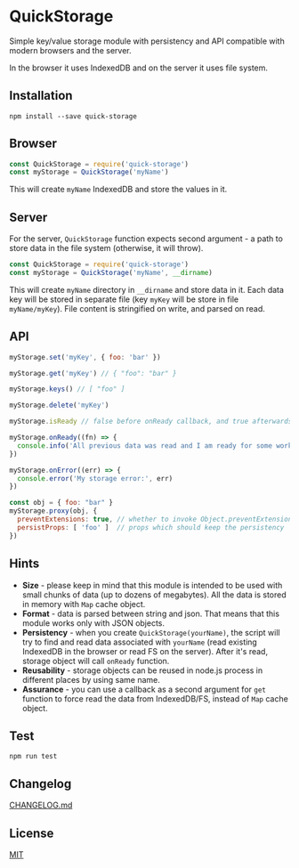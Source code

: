 # QuickStorage

Simple key/value storage module with persistency and API compatible with modern browsers and the server.

In the browser it uses IndexedDB and on the server it uses file system.

## Installation

```
npm install --save quick-storage
```

## Browser

```js
const QuickStorage = require('quick-storage')
const myStorage = QuickStorage('myName')
```

This will create `myName` IndexedDB and store the values in it.

## Server

For the server, `QuickStorage` function expects second argument - a path to store data in the file system (otherwise, it will throw).

```js
const QuickStorage = require('quick-storage')
const myStorage = QuickStorage('myName', __dirname)
```

This will create `myName` directory in `__dirname` and store data in it. Each data key will be stored in separate file (key `myKey` will be store in file `myName/myKey`). File content is stringified on write, and parsed on read.

## API

```js
myStorage.set('myKey', { foo: 'bar' })
```

```js
myStorage.get('myKey') // { "foo": "bar" }
```

```js
myStorage.keys() // [ "foo" ]
```

```js
myStorage.delete('myKey')
```

```js
myStorage.isReady // false before onReady callback, and true afterwards
```

```js
myStorage.onReady((fn) => {
  console.info('All previous data was read and I am ready for some work!')
})
```

```js
myStorage.onError((err) => {
  console.error('My storage error:', err)
})
```

```js
const obj = { foo: "bar" }
myStorage.proxy(obj, {
  preventExtensions: true, // whether to invoke Object.preventExtensions(obj)
  persistProps: [ 'foo' ]  // props which should keep the persistency
})
```

## Hints

* **Size** - please keep in mind that this module is intended to be used with small chunks of data (up to dozens of megabytes). All the data is stored in memory with `Map` cache object.
* **Format** - data is parsed between string and json. That means that this module works only with JSON objects.
* **Persistency** - when you create `QuickStorage(yourName)`, the script will try to find and read data associated with `yourName` (read existing IndexedDB in the browser or read FS on the server). After it's read, storage object will call `onReady` function.
* **Reusability** - storage objects can be reused in node.js process in different places by using same name.
* **Assurance** - you can use a callback as a second argument for `get` function to force read the data from IndexedDB/FS, instead of `Map` cache object.

## Test

```
npm run test
```

## Changelog

[CHANGELOG.md](https://github.com/BonneVoyager/quick-storage/blob/master/CHANGELOG.md)

## License

[MIT](LICENSE)

